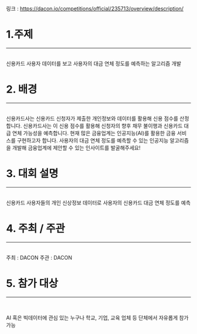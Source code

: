 링크 : https://dacon.io/competitions/official/235713/overview/description/

# 1.주제
<hr><br>
신용카드 사용자 데이터를 보고 사용자의 대금 연체 정도를 예측하는 알고리즘 개발 

# 2. 배경
<hr><br>
신용카드사는 신용카드 신청자가 제출한 개인정보와 데이터를 활용해 신용 점수를 산정합니다. 신용카드사는 이 신용 점수를 활용해 신청자의 향후 채무 불이행과 신용카드 대급 연체 가능성을 예측합니다. 
현재 많은 금융업계는 인공지능(AI)를 활용한 금융 서비스를 구현하고자 합니다. 사용자의 대금 연체 정도를 예측할 수 있는 인공지능 알고리즘을 개발해 금융업계에 제안할 수 있는 인사이트를 발굴해주세요!

# 3. 대회 설명
<hr><br>
신용카드 사용자들의 개인 신상정보 데이터로 사용자의 신용카드 대금 연체 정도를 예측

# 4. 주최 / 주관
<hr><br>
주최 : DACON
주관 : DACON

# 5. 참가 대상
<hr><br>



AI 혹은 빅데이터에 관심 있는 누구나
학교, 기업, 교육 업체 등 단체에서 자유롭게 참가 가능
